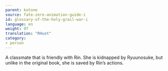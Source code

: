 ```yaml
---
parent: kotone
source: fate-zero-animation-guide-i
id: glossary-of-the-holy-grail-war-i
language: en
weight: 97
translation: "RHuot"
category:
- person
---
```


A classmate that is friendly with Rin. She is kidnapped by Ryuunosuke, but unlike in the original book, she is saved by Rin’s actions.
